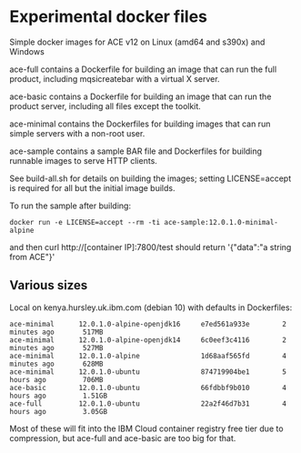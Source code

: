 # Experimental docker files

Simple docker images for ACE v12 on Linux (amd64 and s390x) and Windows

ace-full contains a Dockerfile for building an image that can run the full product, including mqsicreatebar with a virtual X server.

ace-basic contains a Dockerfile for building an image that can run the product server, including all files except the toolkit.

ace-minimal contains the Dockerfiles for building images that can run simple servers with a non-root user.

ace-sample contains a sample BAR file and Dockerfiles for building runnable images to serve HTTP clients.

See build-all.sh for details on building the images; setting LICENSE=accept is required for all but the initial image builds.

To run the sample after building:
```
docker run -e LICENSE=accept --rm -ti ace-sample:12.0.1.0-minimal-alpine
```
and then curl http://[container IP]:7800/test should return '{"data":"a string from ACE"}'

## Various sizes
Local on kenya.hursley.uk.ibm.com (debian 10) with defaults in Dockerfiles:

```
ace-minimal      12.0.1.0-alpine-openjdk16     e7ed561a933e        2 minutes ago       517MB
ace-minimal      12.0.1.0-alpine-openjdk14     6c0eef3c4116        2 minutes ago       527MB
ace-minimal      12.0.1.0-alpine               1d68aaf565fd        4 minutes ago       628MB
ace-minimal      12.0.1.0-ubuntu               874719904be1        5 hours ago         706MB
ace-basic        12.0.1.0-ubuntu               66fdbbf9b010        4 hours ago         1.51GB
ace-full         12.0.1.0-ubuntu               22a2f46d7b31        4 hours ago         3.05GB
```

Most of these will fit into the IBM Cloud container registry free tier due to compression, but ace-full and ace-basic are too big for that.
